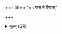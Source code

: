 +++
title = "०५ यास् ते शिवास्"

+++
<details><summary>मूलम् (GR)</summary>

यास् ते शिवास् तण्वस् काम भद्रा  
याभिः सत्यं भवति यद् वृणीते ।  
ताभिष् ट्वम् अस्मान् उप सं विशस्व- +++(Bhatt. ṭam)+++  
-अन्यत्र पापीर् अप वेशया धियः ॥
</details>